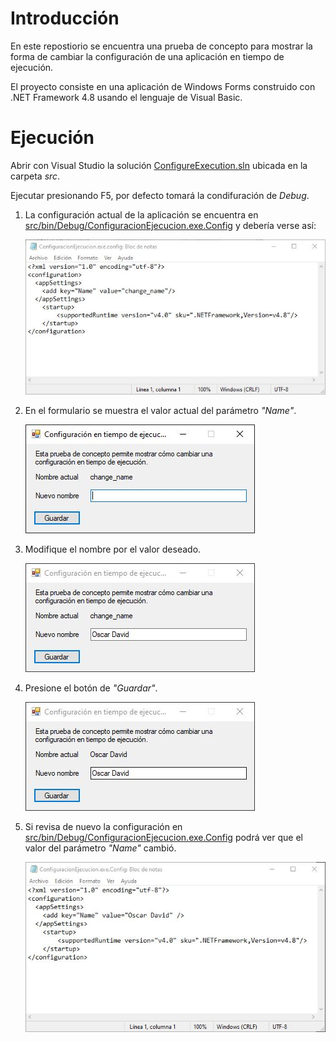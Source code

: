 # Introducción

En este repostiorio se encuentra una prueba de concepto para mostrar la forma de cambiar la configuración de una aplicación en tiempo de ejecución.

El proyecto consiste en una aplicación de Windows Forms construido con .NET Framework 4.8 usando el lenguaje de Visual Basic.

# Ejecución

Abrir con Visual Studio la solución [ConfigureExecution.sln](src/ConfigureExecution.sln) ubicada en la carpeta *src*.

Ejecutar presionando F5, por defecto tomará la condifuración de *Debug*.

1. La configuración actual de la aplicación se encuentra en [src/bin/Debug/ConfiguracionEjecucion.exe.Config](src/bin/Debug/ConfiguracionEjecucion.exe.Config) y debería verse así:

   ![1](images/Captura_0.JPG)
2. En el formulario se muestra el valor actual del parámetro *"Name"*.

   ![2](images/Captura_1.JPG)
3. Modifique el nombre por el valor deseado.

   ![3](images/Captura_2.JPG)
4. Presione el botón de *"Guardar"*.

   ![4](images/Captura_3.JPG)
5. Si revisa de nuevo la configuración en [src/bin/Debug/ConfiguracionEjecucion.exe.Config](src/bin/Debug/ConfiguracionEjecucion.exe.Config) podrá ver que el valor del parámetro *"Name"* cambió.

   ![5](images/Captura_4.JPG)
